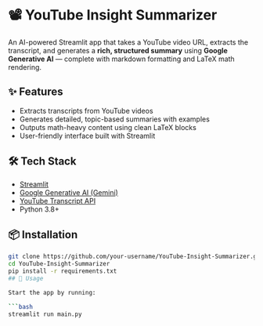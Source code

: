 # 📽️ YouTube Insight Summarizer

An AI-powered Streamlit app that takes a YouTube video URL, extracts the transcript, and generates a **rich, structured summary** using **Google Generative AI** — complete with markdown formatting and LaTeX math rendering.

## ✨ Features

- Extracts transcripts from YouTube videos
- Generates detailed, topic-based summaries with examples
- Outputs math-heavy content using clean LaTeX blocks
- User-friendly interface built with Streamlit



## 🛠️ Tech Stack

- [Streamlit](https://streamlit.io/)
- [Google Generative AI (Gemini)](https://ai.google.dev/)
- [YouTube Transcript API](https://pypi.org/project/youtube-transcript-api/)
- Python 3.8+

## 📦 Installation

```bash
git clone https://github.com/your-username/YouTube-Insight-Summarizer.git
cd YouTube-Insight-Summarizer
pip install -r requirements.txt
## 🧠 Usage

Start the app by running:

```bash
streamlit run main.py
